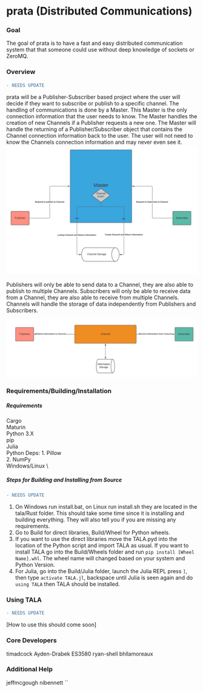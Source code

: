 
# prata (Distributed Communications)

### Goal
The goal of prata is to have a fast and easy distributed communication system that that someone could use without deep knowledge of sockets or ZeroMQ.

### Overview
```diff
- NEEDS UPDATE
```
prata will be a Publisher-Subscriber based project where the user will decide if they want to subscribe or publish to a specific channel. The handling of communications is done by a Master. This Master is the only connection information that the user needs to know. The Master handles the creation of new Channels if a Publisher requests a new one. The Master will handle the returning of a Publisher/Subscriber object that contains the Channel connection information back to the user. The user will not need to know the Channels connection information and may never even see it. ![Figure 1](Documentation/Images/flowchart1.jpg)
<br>
<br>
Publishers will only be able to send data to a Channel, they are also able to publish to multiple Channels.
Subscribers will only be able to receive data from a Channel, they are also able to receive from multiple Channels.
Channels will handle the storage of data independently from Publishers and Subscribers.

![Figure 2](Documentation/Images/flowchart2.jpg)


### Requirements/Building/Installation

##### Requirements
Cargo \
Maturin  \
Python 3.X \
pip \
Julia \
Python Deps:
    1. Pillow \
    2. NumPy \
Windows/Linux \

##### Steps for Building and Installing from Source
```diff
- NEEDS UPDATE
```
1. On Windows run install.bat, on Linux run install.sh they are located in the tala/Rust folder. This should take some time since it is installing and building everything. They will also tell you if you are missing any requirements.
2. Go to Build for direct libraries, Build/Wheel for Python wheels. <br>
3. If you want to use the direct libraries move the TALA.pyd into the location of the Python script and import TALA as usual. If you want to install TALA go into the Build/Wheels folder and run `pip install [Wheel Name].whl`. The wheel name will changed based on your system and Python Version. <br>
4. For Julia, go into the Build/Julia folder, launch the Julia REPL press `]`, then type `activate TALA.jl`, backspace until Julia is seen again and do `using TALA` then TALA should be installed.


### Using TALA
```diff
- NEEDS UPDATE
```
[How to use this should come soon]

### Core Developers
timadcock
Ayden-Drabek
ES3580
ryan-shell
bhllamoreaux

### Additional Help
jeffmcgough
nibennett
``
